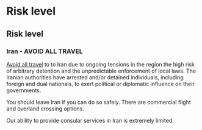 # Risk level

## Risk level

### Iran - AVOID ALL TRAVEL

[Avoid all travel](#levels "Risk Levels") to to Iran due to ongoing tensions in the region the high risk of arbitrary detention and the unpredictable enforcement of local laws. The Iranian authorities have arrested and/or detained individuals, including foreign and dual nationals, to exert political or diplomatic influence on their governments.

You should leave Iran if you can do so safely. There are commercial flight and overland crossing options.

Our ability to provide consular services in Iran is extremely limited.